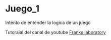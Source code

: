 # Juego_1
Intento de entender la logica de un juego

Tutoraial del canal de youtube [Franks laboratory](https://www.youtube.com/watch?v=lGJ9i6CYKyQ)

